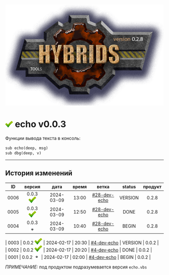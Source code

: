 [![logo](../logo.png)](../docs.md "documentation") 

[M]: ../docs.md        "родитель"
[P]: ../icons/progress.png  "в процессе..."
[S]: ../icons/success.png   "ошибок не обнаружено"
[E]: ../icons/empty.png     "нет данных"

[![S]][M] echo v0.0.3
=====================
Функции вывода текста в консоль:  

```vbs
sub echo(deep, msg)
sub dbg(deep, v)
```

--------------------------------------------------------------------------------

История изменений 
-----------------

| **ID** |      версия     |    дата    | время |     ветка     | status  | продукт |  
|:------:|:---------------:|:----------:|:-----:|:-------------:|:-------:|:-------:|  
|  0006  | 0.0.3 [![S]][M] | 2024-03-09 | 13:00 | [#28-dev-echo]    | VERSION |   0.2.8   |  
|  0005  | 0.0.3 [![S]][M] | 2024-03-09 | 12:50 | [#28-dev-echo]    |  DONE   |   0.2.8   |  
|  0004  | 0.0.3 [![E]][M] | 2024-03-09 | 10:40 | [#28-dev-echo]    |  BEGIN  |   0.2.8   |  


|  0003  | 0.0.2 [![S]][M] | 2024-02-17 | 20:30 | [#4-dev-echo] | VERSION |  0.0.2  |  
|  0002  | 0.0.2 [![S]][M] | 2024-02-17 | 20:20 | [#4-dev-echo] |  DONE   |  0.0.2  |  
|  0001  | 0.0.2 [![E]][M] | 2024-02-17 | 02:00 | [#4-dev-echo] |  BEGIN  |  0.0.2  |  

*ПРИМЕЧАНИЕ:* под продуктом подразумевается версия `echo.vbs`  

[#4-dev-echo]:  ../history.md#-v004-dev
[#28-dev-echo]: ../history.md#-v028-dev
